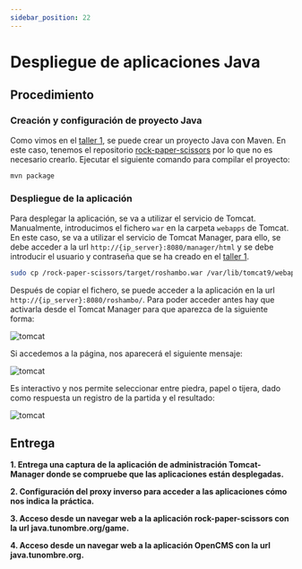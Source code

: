 ```yaml
---
sidebar_position: 22
---
```


# Despliegue de aplicaciones Java

## Procedimiento

### Creación y configuración de proyecto Java

Como vimos en el [taller 1](https://ottershell.vercel.app/docs/Tasks/tomcat), se puede crear un proyecto Java con Maven. En este caso, tenemos el repositorio [rock-paper-scissors](https://github.com/josedom24/rock-paper-scissors) por lo que no es necesario crearlo.
Ejecutar el siguiente comando para compilar el proyecto:

```bash
mvn package
```

### Despliegue de la aplicación

Para desplegar la aplicación, se va a utilizar el servicio de Tomcat. Manualmente, introducimos el fichero `war` en la carpeta `webapps` de Tomcat. En este caso, se va a utilizar el servicio de Tomcat Manager, para ello, se debe acceder a la url `http://{ip_server}:8080/manager/html` y se debe introducir el usuario y contraseña que se ha creado en el [taller 1](https://ottershell.vercel.app/docs/Tasks/tomcat).

```bash
sudo cp /rock-paper-scissors/target/roshambo.war /var/lib/tomcat9/webapps/
```

Después de copiar el fichero, se puede acceder a la aplicación en la url `http://{ip_server}:8080/roshambo/`. Para poder acceder antes hay que activarla desde el Tomcat Manager para que aparezca de la siguiente forma:

![tomcat](/img/SRI+HLC/javaSRI.png)

Si accedemos a la página, nos aparecerá el siguiente mensaje:

![tomcat](/img/SRI+HLC/javaSRI-2.png)

Es interactivo y nos permite seleccionar entre piedra, papel o tijera, dado como respuesta un registro de la partida y el resultado:

![tomcat](/img/SRI+HLC/javaSRI-3.png)


## Entrega

**1. Entrega una captura de la aplicación de administración Tomcat-Manager donde se compruebe que las aplicaciones están desplegadas.**




**2. Configuración del proxy inverso para acceder a las aplicaciones cómo nos indica la práctica.**

**3. Acceso desde un navegar web a la aplicación rock-paper-scissors con la url java.tunombre.org/game.**

**4. Acceso desde un navegar web a la aplicación OpenCMS con la url java.tunombre.org.**
